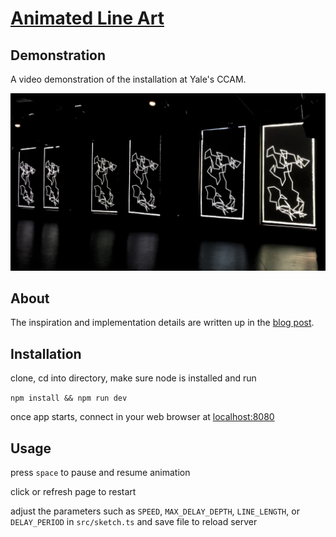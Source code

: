 # [Animated Line Art](https://anselbobrow.com/line-art/)

## Demonstration
A video demonstration of the installation at Yale's CCAM.

[![YouTube demonstration video](./blog_content/example.jpg)](https://youtu.be/GC2ikWnkc18)

## About
The inspiration and implementation details are written up in the [blog post](./blog_post.md).

## Installation
clone, cd into directory, make sure node is installed and run

`npm install && npm run dev`

once app starts, connect in your web browser at [localhost:8080](http://localhost:8080/)

## Usage
press `space` to pause and resume animation

click or refresh page to restart

adjust the parameters such as `SPEED`, `MAX_DELAY_DEPTH`, `LINE_LENGTH`, or `DELAY_PERIOD` in `src/sketch.ts` and save file to reload server
